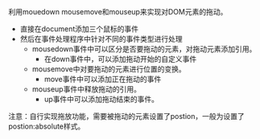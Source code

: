 利用mouedown mousemove和mouseup来实现对DOM元素的拖动。

* 直接在document添加三个鼠标的事件
* 然后在事件处理程序中针对不同的事件类型进行处理
  * mousedown事件中可以区分是否要拖动的元素，对拖动元素添加引用。
    * 在down事件中，可以添加拖动开始的自定义事件
  * mousemove中对要拖动的元素进行位置的变换。
    * move事件中可以添加正在拖动的事件
  * mouseup事件中释放拖动的引用。
    * up事件中可以添加拖动结束的事件。

注意：自行实现拖放功能，需要被拖动的元素设置了postion，一般为设置了postion:absolute样式。





